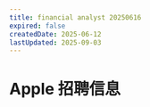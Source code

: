 ```yaml
---
title: financial analyst 20250616
expired: false
createdDate: 2025-06-12
lastUpdated: 2025-09-03
---
```


# Apple 招聘信息

<JobPostingTable job-posting-json-path="apple/data/financial-analyst-20250616" />
